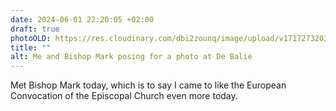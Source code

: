 ```yaml
---
date: 2024-06-01 22:20:05 +02:00
draft: true
photoOLD: https://res.cloudinary.com/dbi2zounq/image/upload/v1717273203/sze7s1jua9sknb54mfpk.jpg
title: ""
alt: Me and Bishop Mark posing for a photo at De Balie
---
```


Met Bishop Mark today, which is to say I came to like the European Convocation of the Episcopal Church even more today.
